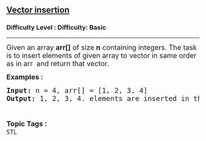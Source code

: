 <h2><a href="https://www.geeksforgeeks.org/problems/vector-insertion/1?page=1&category=Arrays,Mathematical,Strings,STL,Matrix,Map,prefix-sum,Merge%20Sort,Kadane&difficulty=Basic,Easy&status=solved,unsolved&sortBy=accuracy">Vector insertion</a></h2><h3>Difficulty Level : Difficulty: Basic</h3><hr><div class="problems_problem_content__Xm_eO"><p><span style="font-size: 18px;">Given an array <strong>arr[]</strong> of size&nbsp;<strong>n</strong> containing integers. The task is to insert elements of given array to vector in same order as in arr&nbsp;&nbsp;and return that vector.</span></p>
<p><span style="font-size: 18px;"><strong>Examples :</strong> <strong> </strong></span></p>
<pre><span style="font-size: 18px;"><strong>Input: </strong>n = 4, arr[] = [1, 2, 3, 4]
<strong>Output: </strong>1, 2, 3, 4. elements are inserted in the vector. </span></pre></div><br><p><span style=font-size:18px><strong>Topic Tags : </strong><br><code>STL</code>&nbsp;